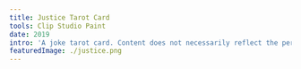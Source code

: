 ```yaml
---
title: Justice Tarot Card
tools: Clip Studio Paint
date: 2019
intro: 'A joke tarot card. Content does not necessarily reflect the personal views of the artist.'
featuredImage: ./justice.png
---
```


